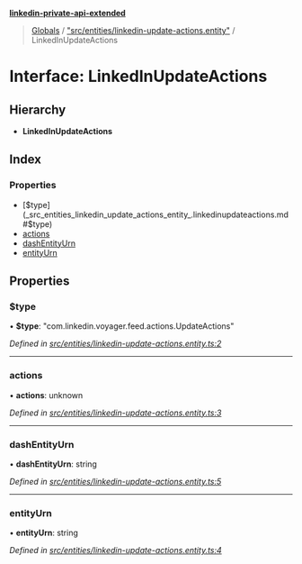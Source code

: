 **[linkedin-private-api-extended](../README.md)**

> [Globals](../globals.md) / ["src/entities/linkedin-update-actions.entity"](../modules/_src_entities_linkedin_update_actions_entity_.md) / LinkedInUpdateActions

# Interface: LinkedInUpdateActions

## Hierarchy

* **LinkedInUpdateActions**

## Index

### Properties

* [$type](_src_entities_linkedin_update_actions_entity_.linkedinupdateactions.md#$type)
* [actions](_src_entities_linkedin_update_actions_entity_.linkedinupdateactions.md#actions)
* [dashEntityUrn](_src_entities_linkedin_update_actions_entity_.linkedinupdateactions.md#dashentityurn)
* [entityUrn](_src_entities_linkedin_update_actions_entity_.linkedinupdateactions.md#entityurn)

## Properties

### $type

•  **$type**: \"com.linkedin.voyager.feed.actions.UpdateActions\"

*Defined in [src/entities/linkedin-update-actions.entity.ts:2](https://github.com/khanhtranngoccva/linkedin-private-api/blob/a682f4e/src/entities/linkedin-update-actions.entity.ts#L2)*

___

### actions

•  **actions**: unknown

*Defined in [src/entities/linkedin-update-actions.entity.ts:3](https://github.com/khanhtranngoccva/linkedin-private-api/blob/a682f4e/src/entities/linkedin-update-actions.entity.ts#L3)*

___

### dashEntityUrn

•  **dashEntityUrn**: string

*Defined in [src/entities/linkedin-update-actions.entity.ts:5](https://github.com/khanhtranngoccva/linkedin-private-api/blob/a682f4e/src/entities/linkedin-update-actions.entity.ts#L5)*

___

### entityUrn

•  **entityUrn**: string

*Defined in [src/entities/linkedin-update-actions.entity.ts:4](https://github.com/khanhtranngoccva/linkedin-private-api/blob/a682f4e/src/entities/linkedin-update-actions.entity.ts#L4)*
